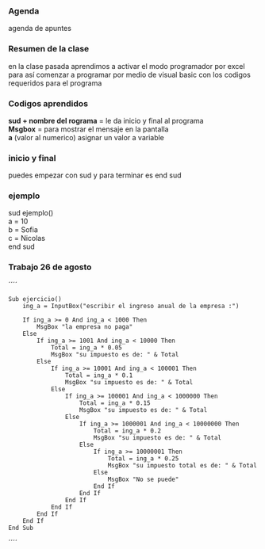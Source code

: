 ### Agenda
agenda de apuntes
### Resumen de la clase
en la clase pasada aprendimos a activar el modo programador por excel para así comenzar a programar por medio de visual basic con los codigos requeridos para el programa
### Codigos aprendidos
**sud + nombre del rograma** = le da inicio y final al programa  
**Msgbox** = para mostrar el mensaje en la pantalla  
**a** (valor al numerico) asignar un valor a variable
### inicio y final
puedes empezar con sud y para terminar es end sud
### ejemplo
sud ejemplo()  
a = 10  
b = Sofia  
c = Nicolas  
end sud  

### Trabajo 26 de agosto

´´´´

    Sub ejercicio()
        ing_a = InputBox("escribir el ingreso anual de la empresa :")
        
        If ing_a >= 0 And ing_a < 1000 Then
            MsgBox "la empresa no paga"
        Else
            If ing_a >= 1001 And ing_a < 10000 Then
                Total = ing_a * 0.05
                MsgBox "su impuesto es de: " & Total
            Else
                If ing_a >= 10001 And ing_a < 100001 Then
                    Total = ing_a * 0.1
                    MsgBox "su impuesto es de: " & Total
                Else
                    If ing_a >= 100001 And ing_a < 1000000 Then
                        Total = ing_a * 0.15
                        MsgBox "su impuesto es de: " & Total
                    Else
                        If ing_a >= 1000001 And ing_a < 10000000 Then
                            Total = ing_a * 0.2
                            MsgBox "su impuesto es de: " & Total
                        Else
                            If ing_a >= 10000001 Then
                                Total = ing_a * 0.25
                                MsgBox "su impuesto total es de: " & Total
                            Else
                                MsgBox "No se puede"
                            End If
                        End If
                    End If
                End If
            End If
        End If
    End Sub

´´´´
